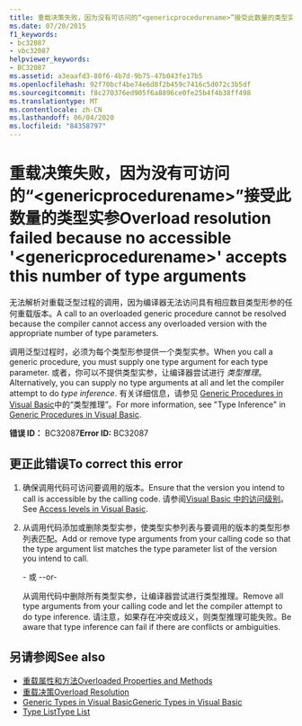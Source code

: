```yaml
---
title: 重载决策失败，因为没有可访问的“<genericprocedurename>”接受此数量的类型实参
ms.date: 07/20/2015
f1_keywords:
- bc32087
- vbc32087
helpviewer_keywords:
- BC32087
ms.assetid: a3eaafd3-80f6-4b7d-9b75-47b043fe17b5
ms.openlocfilehash: 92f70bcf4be74e6d8f2b459c7416c5d072c3b5df
ms.sourcegitcommit: f8c270376ed905f6a8896ce0fe25b4f4b38ff498
ms.translationtype: MT
ms.contentlocale: zh-CN
ms.lasthandoff: 06/04/2020
ms.locfileid: "84358797"
---
```

# <a name="overload-resolution-failed-because-no-accessible-genericprocedurename-accepts-this-number-of-type-arguments"></a><span data-ttu-id="5a2af-102">重载决策失败，因为没有可访问的“\<genericprocedurename>”接受此数量的类型实参</span><span class="sxs-lookup"><span data-stu-id="5a2af-102">Overload resolution failed because no accessible '\<genericprocedurename>' accepts this number of type arguments</span></span>
<span data-ttu-id="5a2af-103">无法解析对重载泛型过程的调用，因为编译器无法访问具有相应数目类型形参的任何重载版本。</span><span class="sxs-lookup"><span data-stu-id="5a2af-103">A call to an overloaded generic procedure cannot be resolved because the compiler cannot access any overloaded version with the appropriate number of type parameters.</span></span>  
  
 <span data-ttu-id="5a2af-104">调用泛型过程时，必须为每个类型形参提供一个类型实参。</span><span class="sxs-lookup"><span data-stu-id="5a2af-104">When you call a generic procedure, you must supply one type argument for each type parameter.</span></span> <span data-ttu-id="5a2af-105">或者，你可以不提供类型实参，让编译器尝试进行 *类型推理*。</span><span class="sxs-lookup"><span data-stu-id="5a2af-105">Alternatively, you can supply no type arguments at all and let the compiler attempt to do *type inference*.</span></span> <span data-ttu-id="5a2af-106">有关详细信息，请参见 [Generic Procedures in Visual Basic](../programming-guide/language-features/data-types/generic-procedures.md)中的“类型推理”。</span><span class="sxs-lookup"><span data-stu-id="5a2af-106">For more information, see "Type Inference" in [Generic Procedures in Visual Basic](../programming-guide/language-features/data-types/generic-procedures.md).</span></span>  
  
 <span data-ttu-id="5a2af-107">**错误 ID：** BC32087</span><span class="sxs-lookup"><span data-stu-id="5a2af-107">**Error ID:** BC32087</span></span>  
  
## <a name="to-correct-this-error"></a><span data-ttu-id="5a2af-108">更正此错误</span><span class="sxs-lookup"><span data-stu-id="5a2af-108">To correct this error</span></span>  
  
1. <span data-ttu-id="5a2af-109">确保调用代码可访问要调用的版本。</span><span class="sxs-lookup"><span data-stu-id="5a2af-109">Ensure that the version you intend to call is accessible by the calling code.</span></span> <span data-ttu-id="5a2af-110">请参阅[Visual Basic 中的访问级别](../programming-guide/language-features/declared-elements/access-levels.md)。</span><span class="sxs-lookup"><span data-stu-id="5a2af-110">See [Access levels in Visual Basic](../programming-guide/language-features/declared-elements/access-levels.md).</span></span>  
  
2. <span data-ttu-id="5a2af-111">从调用代码添加或删除类型实参，使类型实参列表与要调用的版本的类型形参列表匹配。</span><span class="sxs-lookup"><span data-stu-id="5a2af-111">Add or remove type arguments from your calling code so that the type argument list matches the type parameter list of the version you intend to call.</span></span>  
  
     <span data-ttu-id="5a2af-112">\- 或 -</span><span class="sxs-lookup"><span data-stu-id="5a2af-112">-or-</span></span>  
  
     <span data-ttu-id="5a2af-113">从调用代码中删除所有类型实参，让编译器尝试进行类型推理。</span><span class="sxs-lookup"><span data-stu-id="5a2af-113">Remove all type arguments from your calling code and let the compiler attempt to do type inference.</span></span> <span data-ttu-id="5a2af-114">请注意，如果存在冲突或歧义，则类型推理可能失败。</span><span class="sxs-lookup"><span data-stu-id="5a2af-114">Be aware that type inference can fail if there are conflicts or ambiguities.</span></span>  
  
## <a name="see-also"></a><span data-ttu-id="5a2af-115">另请参阅</span><span class="sxs-lookup"><span data-stu-id="5a2af-115">See also</span></span>

- [<span data-ttu-id="5a2af-116">重载属性和方法</span><span class="sxs-lookup"><span data-stu-id="5a2af-116">Overloaded Properties and Methods</span></span>](../programming-guide/language-features/objects-and-classes/overloaded-properties-and-methods.md)
- [<span data-ttu-id="5a2af-117">重载决策</span><span class="sxs-lookup"><span data-stu-id="5a2af-117">Overload Resolution</span></span>](../programming-guide/language-features/procedures/overload-resolution.md)
- [<span data-ttu-id="5a2af-118">Generic Types in Visual Basic</span><span class="sxs-lookup"><span data-stu-id="5a2af-118">Generic Types in Visual Basic</span></span>](../programming-guide/language-features/data-types/generic-types.md)
- [<span data-ttu-id="5a2af-119">Type List</span><span class="sxs-lookup"><span data-stu-id="5a2af-119">Type List</span></span>](../language-reference/statements/type-list.md)
